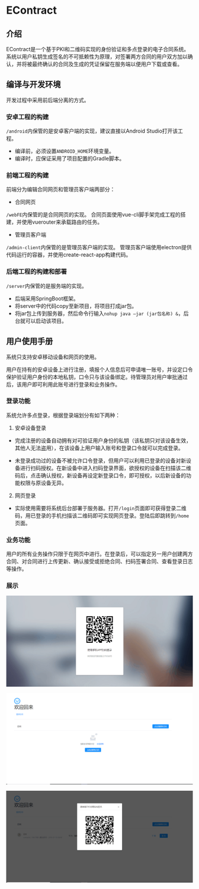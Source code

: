 # EContract


## 介绍

EContract是一个基于PKI和二维码实现的身份验证和多点登录的电子合同系统。系统以用户私钥生成签名的不可抵赖性为原理，对签署两方合同的用户双方加以确认，并将被最终确认的合同及生成的凭证保留在服务端以便用户下载或查看。


## 编译与开发环境

开发过程中采用前后端分离的方式。

### 安卓工程的构建

`/android`内保管的是安卓客户端的实现，建议直接以Android Studio打开该工程。

* 编译前，必须设置`ANDROID_HOME`环境变量。
* 编译时，应保证采用了项目配置的Gradle脚本。

### 前端工程的构建

前端分为编辑合同网页和管理员客户端两部分：

* 合同网页

`/webFE`内保管的是合同网页的实现。
合同页面使用vue-cli脚手架完成工程的搭建，并使用vuerouter来承载路由的任务。

* 管理员客户端

`/admin-client`内保管的是管理员客户端的实现。
管理员客户端使用electron提供代码运行的容器，并使用create-react-app构建代码。

### 后端工程的构建和部署

`/server`内保管的是服务端的实现。

* 后端采用SpringBoot框架。
* 将server中的代码copy至新项目，将项目打成jar包。
* 将jar包上传到服务器，然后命令行输入`nohup java –jar (jar包名称) &`，后台就可以启动该项目。


## 用户使用手册

系统只支持安卓移动设备和网页的使用。

用户在持有的安卓设备上进行注册，填报个人信息后可申请唯一账号，并设定口令保护验证用户身份的本地私钥，口令只与该设备绑定。待管理员对用户审批通过后，该用户即可利用此账号进行登录和业务操作。


### 登录功能

系统允许多点登录，根据登录端划分有如下两种：

1. 安卓设备登录

* 完成注册的设备自动拥有对可验证用户身份的私钥（该私钥只对该设备生效，其他人无法盗用），在该设备上用户输入账号和登录口令就可以完成登录。

* 未登录成功过的设备不被允许口令登录，但用户可以利用已登录的设备对新设备进行扫码授权。在新设备中进入扫码登录界面，欲授权的设备在扫描该二维码后，点击确认授权，新设备再设定新登录口令，即可授权，以后新设备的功能权限与原设备无异。

2. 网页登录

* 实际使用需要将系统后台部署于服务器。打开`/login`页面即可获得登录二维码，用已登录的手机扫描该二维码即可实现网页登录。登陆后即跳转到`/home`页面。

### 业务功能

用户的所有业务操作只限于在网页中进行。在登录后，可以指定另一用户创建两方合同、对合同进行上传更新、确认接受或拒绝合同、扫码签署合同、查看登录日志等操作。

### 展示

![扫码登录](images/web_login.png)

![用户中心](images/userpage.png)

![扫码签署](images/qr_contract.png)
